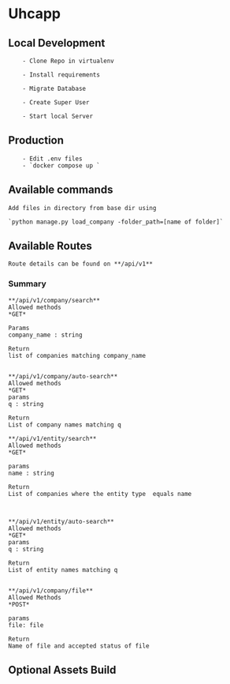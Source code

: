 # Uhcapp

## Local Development

        - Clone Repo in virtualenv
    
        - Install requirements

        - Migrate Database

        - Create Super User

        - Start local Server

## Production
        - Edit .env files
        - `docker compose up `

## Available commands
    Add files in directory from base dir using

    `python manage.py load_company -folder_path=[name of folder]`
    

## Available Routes

    Route details can be found on **/api/v1**

### Summary
    **/api/v1/company/search**
    Allowed methods
    *GET*
    
    Params
    company_name : string

    Return 
    list of companies matching company_name


    **/api/v1/company/auto-search**
    Allowed methods
    *GET*
    params 
    q : string

    Return
    List of company names matching q

    **/api/v1/entity/search**
    Allowed methods
    *GET*

    params
    name : string

    Return
    List of companies where the entity type  equals name



    **/api/v1/entity/auto-search**
    Allowed methods
    *GET*
    params 
    q : string

    Return
    List of entity names matching q


    **/api/v1/company/file**
    Allowed Methods
    *POST*
    
    params
    file: file

    Return
    Name of file and accepted status of file
    


## Optional Assets Build
    